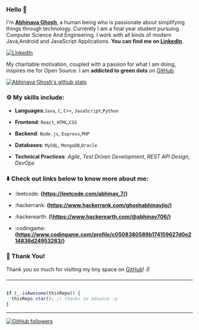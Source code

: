 ### Hello :wave:

I'm **[Abhinava Ghosh](https://www.linkedin.com/in/abhinav-ghosh-aa71b4195/)**, a human being who is passionate about simplifying things through technology.
Currently I am a final year student pursuing Computer Science And Engineering. I work with all kinds of modern Java,Android and JavaScript Applications. **You can find me on [LinkedIn](https://www.linkedin.com/in/abhinav-ghosh-aa71b4195/)**.

 [![LinkedIn](https://img.shields.io/static/v1.svg?label=LinkedIn&message=@logicinfinite&logo=linkedin&style=flat&color=blue)](https://www.linkedin.com/in/abhinav-ghosh-aa71b4195/)

My charitable motivation, coupled with a passion for what I am doing, inspires me for Open Source. 
I am **addicted to green dots** on [GitHub](https://github.com/logicinfinite?tab=repositories).

[![Abhinava Ghosh's github stats](https://github-readme-stats.vercel.app/api?username=logicinfinite&show_icons=true)](https://github.com/logicinfinite/)

### :gear: My skills include:

- **Languages**:`Java`, `C`, `C++`, `JavaScript`,`Python`

- **Frontend**: `React`, `HTML`,`CSS`

- **Backend**: `Node.js`, `Express`,`PHP`

- **Databases**: `MySQL`, `MongoDB`,`Oracle`


- **Technical Practices**: *Agile*, *Test Driven Development*, *REST API Design*, *DevOps*

### :arrow_down: Check out links below to know more about me:

- :leetcode: **(https://leetcode.com/abhinav_7/)**

- :hackerrank: **(https://www.hackerrank.com/ghoshabhinavjio/)**

- :hackerearth: **(\https://www.hackerearth.com/@abhinav706/)**

- :codingame: **(https://www.codingame.com/profile/c0508380589b174159627d0e214836d24953283/)**


### :hugs: Thank You!

Thank you so much for visiting my tiny space on [GitHub](https://github.com/logicinfinite/logicinfinite)! :v:




----
```javascript

if (_.isAwesome(thisRepo)) {
  thisRepo.star(); // thanks in advance :p
}

```
----

 [![GitHub followers](https://img.shields.io/github/followers/logicinfinite.svg?label=Follow%20@vinitshahdeo&style=social)](https://github.com/logicinfinite/)
